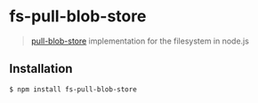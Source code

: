 # fs-pull-blob-store

> [pull-blob-store](https://github.com/ipfs/interface-pull-blob-store) implementation for the filesystem in node.js

## Installation

```bash
$ npm install fs-pull-blob-store
```
